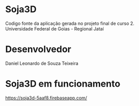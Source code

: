 # Soja3D
Codigo fonte da aplicação gerada no projeto final de curso 2.<BR>
Universidade Federal de Goias - Regional Jataí

# Desenvolvedor
Daniel Leonardo de Souza Teixeira

# Soja3D em funcionamento
https://soja3d-5aaf8.firebaseapp.com/
